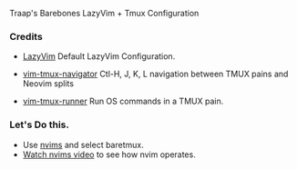 Traap's Barebones LazyVim + Tmux Configuration

### Credits
* [LazyVim](https://github.com/LazyVim/LazyVim)
  Default LazyVim Configuration.

* [vim-tmux-navigator](https://github.com/christoomey/vim-tmux-navigator)
  Ctl-H, J, K, L navigation between TMUX pains and Neovim splits

* [vim-tmux-runner](https://github.com/Traap/vim-tmux-navigator)
  Run OS commands in a TMUX pain.

### Let's Do this.
* Use [nvims](https://github.com/Traap/dotfiles/blob/master/bash/bin/nvims) and select baretmux.
* [Watch nvims video](https://www.youtube.com/watch?v=41CXryG1_DM) to see how nvim operates.
